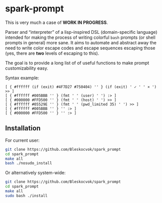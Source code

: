 # spark-prompt

This is very much a case of **WORK IN PROGRESS**.

Parser and “interpreter” of a lisp-inspired DSL (domain-specific language) intended for making the process of writing colorful `bash` prompts (or shell prompts in general) more sane. It aims to automate and abstract away the need to write color escape codes and escape sequences escaping those (yes, there are **two** levels of escaping to this).

The goal is to provide a long list of of useful functions to make prompt customizability easy.

Syntax example:
```
[ { #ffffff (if (exit) #4F7D27 #750404) '' } (if (exit) ' ✓ ' ' × ') >> ]
[ { #ffffff #005BBB '' } (fmt ' ' (user) ' ') :> ]
[ { #000000 #FFD500 '' } (fmt ' ' (host) ' ') >> ]
[ { #ffffff #05529E '' } (fmt ' ' (pwd_limited 35) ' ') >> ]
[ { #ffffff #005BBB '' } '' :> ]
[ { #000000 #FFD500 '' } '' :> ]
```

## Installation

For current user:

```sh
git clone https://github.com/Bleskocvok/spark_prompt
cd spark_prompt
make all
bash ./nosudo_install
```

Or alternatively system-wide:

```sh
git clone https://github.com/Bleskocvok/spark_prompt
cd spark_prompt
make all
sudo bash ./install
```
